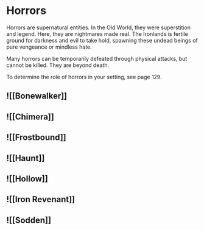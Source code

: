 # Horrors
Horrors are supernatural entities. In the Old World, they were superstition and legend. Here, they are nightmares made real. The Ironlands is fertile ground for darkness and evil to take hold, spawning these undead beings of pure vengeance or mindless hate.

Many horrors can be temporarily defeated through physical attacks, but cannot be killed. They are beyond death.

To determine the role of horrors in your setting, see page 129.

## ![[Bonewalker]]
## ![[Chimera]]
## ![[Frostbound]]
## ![[Haunt]]
## ![[Hollow]]
## ![[Iron Revenant]]
## ![[Sodden]]